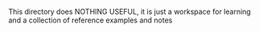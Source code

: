 This directory does NOTHING USEFUL, it is just a workspace for learning and a collection of reference examples and notes
